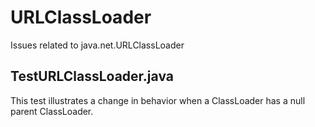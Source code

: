# URLClassLoader
Issues related to java.net.URLClassLoader

## TestURLClassLoader.java
This test illustrates a change in behavior when a ClassLoader has a null parent ClassLoader.
